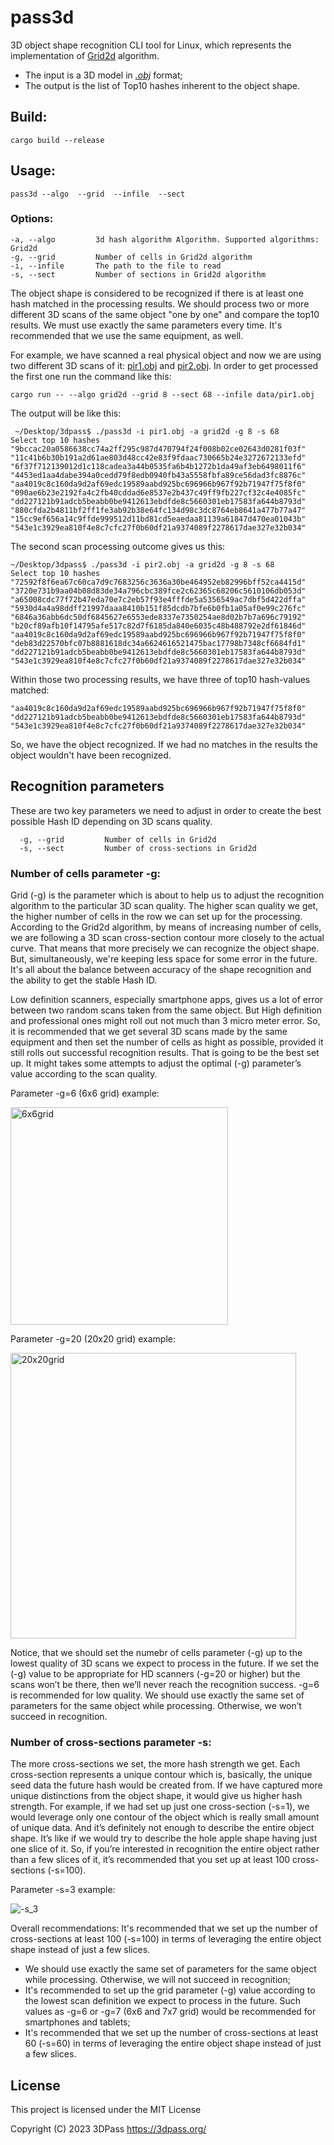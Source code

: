 # pass3d

3D object shape recognition CLI tool for Linux, which represents the implementation of [Grid2d](https://3dpass.org/grid2d.html) algorithm.

- The input is a 3D model in [*.obj*](https://en.wikipedia.org/wiki/Wavefront_.obj_file) format;
- The output is the list of Top10 hashes inherent to the object shape.

## Build:
```
cargo build --release
```

## Usage:
```
pass3d --algo  --grid  --infile  --sect
```
### Options:

    -a, --algo         3d hash algorithm Algorithm. Supported algorithms: Grid2d
    -g, --grid         Number of cells in Grid2d algorithm
    -i, --infile       The path to the file to read
    -s, --sect         Number of sections in Grid2d algorithm


The object shape is considered to be recognized if there is at least one hash matched in the processing results. We should process two or more different 3D scans of the same object "one by one" and compare the top10 results. We must use exactly the same parameters every time. It's recommended that we use the same equipment, as well.

For example, we have scanned a real physical object and now we are using two different 3D scans of it: [pir1.obj](https://3dpass.org/assets/3dobjects/pir1_obj.zip) and [pir2.obj](https://3dpass.org/assets/3dobjects/pir2_obj.zip). In order to get processed the first one run the command like this:

```
cargo run -- --algo grid2d --grid 8 --sect 68 --infile data/pir1.obj
```

 The output will be like this:
```
 ~/Desktop/3dpass$ ./pass3d -i pir1.obj -a grid2d -g 8 -s 68
Select top 10 hashes
"9bccac20a0586638cc74a2ff295c987d470794f24f008b02ce02643d0281f03f"
"11c41b6b30b191a2d61ae803d48cc42e83f9fdaac730665b24e3272672133efd"
"6f37f712139012d1c118cadea3a44b0535fa6b4b1272b1da49af3eb6498011f6"
"4453ed1aa4dabe394a0cedd79f8edb0940fb43a5558fbfa89ce56dad3fc8876c"
"aa4019c8c160da9d2af69edc19589aabd925bc696966b967f92b71947f75f8f0"
"090ae6b23e2192fa4c2fb40cddad6e8537e2b437c49ff9fb227cf32c4e4085fc"
"dd227121b91adcb5beabb0be9412613ebdfde8c5660301eb17583fa644b8793d"
"880cfda2b4811bf2ff1fe3ab92b38e64fc134d98c3dc8764eb8641a477b77a47"
"15cc9ef656a14c9ffde999512d11bd81cd5eaedaa81139a61847d470ea01043b"
"543e1c3929ea810f4e8c7cfc27f0b60df21a9374089f2278617dae327e32b034"
```

The second scan processing outcome gives us this:

```
~/Desktop/3dpass$ ./pass3d -i pir2.obj -a grid2d -g 8 -s 68
Select top 10 hashes
"72592f8f6ea67c60ca7d9c7683256c3636a30be464952eb82996bff52ca4415d"
"3720e731b9aa04b08d83de34a796cbc389fce2c62365c68206c5610106db053d"
"a65008cdc77f72b47eda70e7c2eb57f93e4fffde5a5356549ac7dbf5d422dffa"
"5930d4a4a98ddff21997daaa8410b151f85dcdb7bfe6b0fb1a05af0e99c276fc"
"6846a36abb6dc50df6845627e6553ede8337e7350254ae8d02b7b7a696c79192"
"b20cf89afb10f14795afe517c82d7f6185da840e6035c48b488792e2df61846d"
"aa4019c8c160da9d2af69edc19589aabd925bc696966b967f92b71947f75f8f0"
"deb83d22570bfc07b8881618dc34a6624616521475bac17798b7348cf6684fd1"
"dd227121b91adcb5beabb0be9412613ebdfde8c5660301eb17583fa644b8793d"
"543e1c3929ea810f4e8c7cfc27f0b60df21a9374089f2278617dae327e32b034"
```

Within those two processing results, we have three of top10 hash-values matched:

```
"aa4019c8c160da9d2af69edc19589aabd925bc696966b967f92b71947f75f8f0"
"dd227121b91adcb5beabb0be9412613ebdfde8c5660301eb17583fa644b8793d"
"543e1c3929ea810f4e8c7cfc27f0b60df21a9374089f2278617dae327e32b034"
```

So, we have the object recognized.
If we had no matches in the results the object wouldn't have been recognized.

## Recognition parameters
These are two key parameters we need to adjust in order to create the best possible Hash ID depending on 3D scans quality.
```
  -g, --grid         Number of cells in Grid2d
  -s, --sect         Number of cross-sections in Grid2d
```

### Number of cells parameter -g:

Grid (-g) is the parameter which is about to help us to adjust the recognition algorithm to the particular 3D scan quality. The higher scan quality we get, the higher number of cells in the row we can set up for the processing. According to the Grid2d algorithm, by means of increasing number of cells, we are following a 3D scan cross-section contour more closely to the actual curve. That means that more precisely we can recognize the object shape. But, simultaneously, we're keeping less space for some error in the future. It's all about the balance between accuracy of the shape recognition and the ability to get the stable Hash ID.

Low definition scanners, especially smartphone apps, gives us a lot of error between two random scans taken from the same object. But High definition and professional ones might roll out not much than 3 micro meter error. So, it is recommended that we get several 3D scans made by the same equipment and then set the number of cells as hight as possible, provided it still rolls out successful recognition results. That is going to be the best set up. It might takes some attempts to adjust the optimal (-g) parameter’s value according to the scan quality.

Parameter -g=6 (6x6 grid) example:

<img width="348" alt="6x6grid" src="https://github.com/3Dpass/pass3d/assets/107915078/3ec3e958-2adc-4eca-b2f7-267f555dfb07">

Parameter -g=20 (20x20 grid) example:

<img width="457" alt="20x20grid" src="https://github.com/3Dpass/pass3d/assets/107915078/7a2214a7-1759-4486-b7ce-9933eac54dc4">

Notice, that we should set the numebr of cells parameter (-g) up to the lowest quality of 3D scans we expect to process in the future. If we set the (-g) value to be appropriate for HD scanners (-g=20 or higher) but the scans won’t be there, then we’ll never reach the recognition success. -g=6 is recommended for low quality. We should use exactly the same set of parameters for the same object while processing. Otherwise, we won’t succeed in recognition.

### Number of cross-sections parameter -s:

The more cross-sections we set, the more hash strength we get. Each cross-section represents a unique contour which is, basically, the unique seed data the future hash would be created from. If we have captured more unique distinctions from the object shape, it would give us higher hash strength. For example, if we had set up just one cross-section (-s=1), we would leverage only one contour of the object which is really small amount of unique data. And it’s definitely not enough to describe the entire object shape. It’s like if we would try to describe the hole apple shape having just one slice of it. So, if you’re interested in recognition the entire object rather than a few slices of it, it’s recommended that you set up at least 100 cross-sections (-s=100).

Parameter -s=3 example:

![-s_3](https://github.com/3Dpass/pass3d/assets/107915078/13fdf000-8c65-4a97-9919-8c8c48c45648)

Overall recommendations: It's recommended that we set up the number of cross-sections at least 100 (-s=100) in terms of leveraging the entire object shape instead of just a few slices.
- We should use exactly the same set of parameters for the same object while processing. Otherwise, we will not succeed in recognition;
- It's recommended to set up the grid parameter (-g) value according to the lowest scan definition we expect to process in the future. Such values as -g=6 or -g=7 (6x6 and 7x7 grid) would be recommended for smartphones and tablets;
- It's recommended that we set up the number of cross-sections at least 60 (-s=60) in terms of leveraging the entire object shape instead of just a few slices.

## License

This project is licensed under the MIT License

Copyright (C) 2023 3DPass https://3dpass.org/
